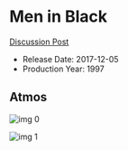 # Men in Black

[Discussion Post](https://www.avsforum.com/threads/bass-eq-for-filtered-movies.2995212/post-57692814)

* Release Date: 2017-12-05
* Production Year: 1997

## Atmos

![img 0](https://i.imgur.com/6DUqymz.jpg)

![img 1](https://i.imgur.com/C4BAW5o.jpg)


